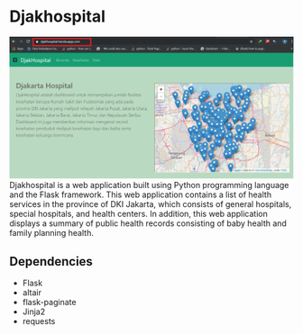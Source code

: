 # Djakhospital

![](beranda.PNG)
<br>
Djakhospital is a web application built using Python programming language and the Flask framework. This web application contains a list of health services in the province of DKI Jakarta, which consists of general hospitals, special hospitals, and health centers. In addition, this web application displays a summary of public health records consisting of baby health and family planning health.

## Dependencies
- Flask
- altair
- flask-paginate
- Jinja2
- requests
